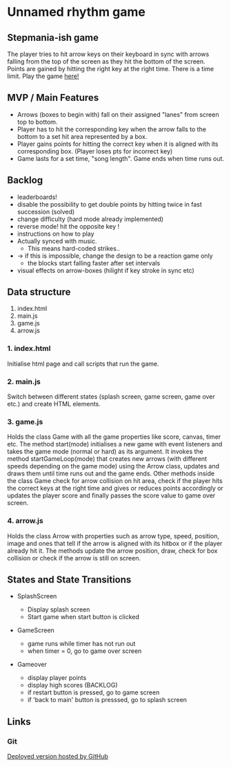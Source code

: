 # Unnamed rhythm game

## Stepmania-ish game

The player tries to hit arrow keys on their keyboard in sync with arrows falling from the top of the screen as they hit the bottom of the screen. Points are gained by hitting the right key at the right time. There is a time limit. Play the game [here!](https://fetaplop.github.io/m1-project-game/)


## MVP / Main Features
- Arrows (boxes to begin with) fall on their assigned "lanes" from screen top to bottom.
- Player has to hit the corresponding key when the arrow falls to the bottom to a set hit area represented by a box.
- Player gains points for hitting the correct key when it is aligned with its corresponding box. (Player loses pts for incorrect key)
- Game lasts for a set time, "song length". Game ends when time runs out.


## Backlog
- leaderboards!
- disable the possibility to get double points by hitting twice in fast succession (solved)
- change difficulty (hard mode already implemented)
- reverse mode! hit the opposite key !
- instructions on how to play
- Actually synced with music.
  - This means hard-coded strikes..
- -> if this is impossible, change the design to be a reaction game only
  - the blocks start falling faster after set intervals
- visual effects on arrow-boxes (hilight if key stroke in sync etc)


## Data structure
1. index.html
2. main.js
3. game.js
4. arrow.js

### 1. index.html
Initialise html page and call scripts that run the game.

### 2. main.js
Switch between different states (splash screen, game screen, game over etc.) and create HTML elements.

### 3. game.js
Holds the class Game with all the game properties like score, canvas, timer etc. The method start(mode) initialises a new game with event listeners and takes the game mode (normal or hard) as its argument. It invokes the method startGameLoop(mode) that creates new arrows (with different speeds depending on the game mode) using the Arrow class, updates and draws them until time runs out and the game ends. Other methods inside the class Game check for arrow collision on hit area, check if the player hits the correct keys at the right time and gives or reduces points accordingly or updates the player score and finally passes the score value to game over screen. 

### 4. arrow.js
Holds the class Arrow with properties such as arrow type, speed, position, image and ones that tell if the arrow is aligned with its hitbox or if the player already hit it. The methods update the arrow position, draw, check for box collision or check if the arrow is still on screen.

## States and State Transitions

- SplashScreen
   - Display splash screen
   - Start game when start button is clicked

- GameScreen
   - game runs while timer has not run out
   - when timer = 0, go to game over screen

- Gameover 
   - display player points
   - display high scores (BACKLOG)
   - if restart button is pressed, go to game screen
   - if 'back to main' button is presssed, go to splash screen


## Links
<!-- 
### Trello
[trello](https://trello.com/b/UGy7IOLt/m1-project-game#) -->

### Git

[Deployed version hosted by GitHub](https://fetaplop.github.io/m1-project-game/)

<!-- 
### Slides
URls for the project presentation [Google slides](https://docs.google.com/presentation/d/1fADS9TJ1p2xlASEBgkmZ8av84xYwjbxrhJwSp7mYoDE/edit?usp=sharing) -->

